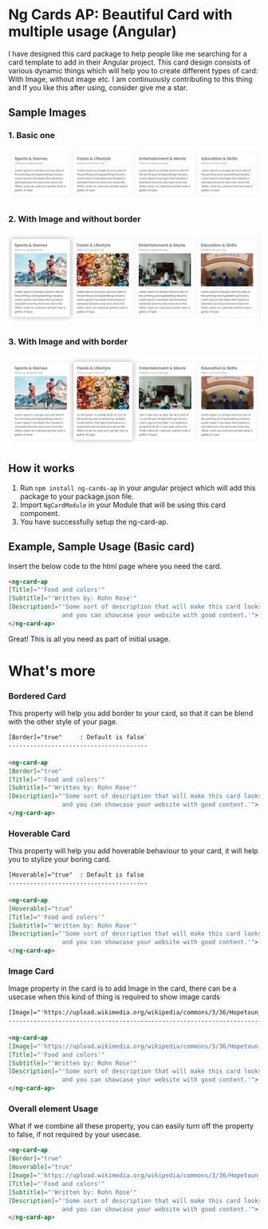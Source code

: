 # Ng Cards AP: Beautiful Card with multiple usage (Angular)

I have designed this card package to help people like me searching for a card template to add in their Angular project. This card design consists of various dynamic things which will help you to create different types of card: With Image, without image etc. I am continuously contributing to this thing and If you like this after using, consider give me a star.

## Sample Images
### 1. Basic one
<img
  src="assets/basic.png"
  alt="Sample Basic image"
  title="Sample Basic image">

### 2. With Image and without border
<img
  src="assets/withoutborder.png"
  alt="Without border"
  title="Without border">

### 3. With Image and with border
<img
  src="assets/withimage.png"
  alt="With border"
  title="With border">
  
## How it works

1. Run `npm install ng-cards-ap` in your angular project which will add this package to your package.json file.
2. Import `NgCardModule` in your Module that will be using this card component.
3. You have successfully setup the ng-card-ap.

## Example, Sample Usage (Basic card)

Insert the below code to the html page where you need the card.

```html
<ng-card-ap 
[Title]="'Food and colors'"
[Subtitle]="'Written by: Rohn Rose'" 
[Description]="'Some sort of description that will make this card looks better
               and you can showcase your website with good content.'">
</ng-card-ap>
```
Great! This is all you need as part of initial usage.


# What's more

### Bordered Card
This property will help you add border to your card, so that it can be blend with the other style of your page.

```html
[Border]="true"     : Default is false`
---------------------------------------

<ng-card-ap
[Border]="true"
[Title]="'Food and colors'"
[Subtitle]="'Written by: Rohn Rose'" 
[Description]="'Some sort of description that will make this card looks better
               and you can showcase your website with good content.'">
</ng-card-ap>
```

### Hoverable Card
This property will help you add hoverable behaviour to your card, it will help you to stylize your boring card.

```html
[Hoverable]="true"  : Default is false
---------------------------------------

<ng-card-ap
[Hoverable]="true"
[Title]="'Food and colors'"
[Subtitle]="'Written by: Rohn Rose'" 
[Description]="'Some sort of description that will make this card looks better
               and you can showcase your website with good content.'">
</ng-card-ap>
```

### Image Card
Image property in the card is to add Image in the card, there can be a usecase when this kind of thing is required to show image cards

```html
[Image]="'https://upload.wikimedia.org/wikipedia/commons/3/36/Hopetoun_falls.jpg'"
----------------------------------------------------------------------------------

<ng-card-ap
[Image]="'https://upload.wikimedia.org/wikipedia/commons/3/36/Hopetoun_falls.jpg'"
[Title]="'Food and colors'"
[Subtitle]="'Written by: Rohn Rose'" 
[Description]="'Some sort of description that will make this card looks better
               and you can showcase your website with good content.'">
</ng-card-ap>
```

### Overall element Usage
What if we combine all these property, you can easily turn off the property to false, if not required by your usecase.

```html
<ng-card-ap
[Border]="true"
[Hoverable]="true"
[Image]="'https://upload.wikimedia.org/wikipedia/commons/3/36/Hopetoun_falls.jpg'"
[Title]="'Food and colors'"
[Subtitle]="'Written by: Rohn Rose'" 
[Description]="'Some sort of description that will make this card looks better
               and you can showcase your website with good content.'">
</ng-card-ap>
```
